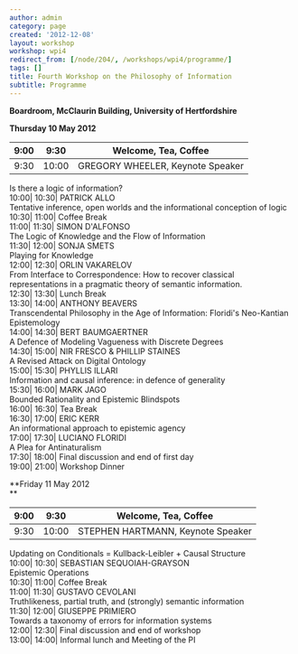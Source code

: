 ```yaml
---
author: admin
category: page
created: '2012-12-08'
layout: workshop
workshop: wpi4
redirect_from: [/node/204/, /workshops/wpi4/programme/]
tags: []
title: Fourth Workshop on the Philosophy of Information
subtitle: Programme
---
```


 **Boardroom, McClaurin Building, University of Hertfordshire**

 **Thursday 10 May 2012**

9:00| 9:30| Welcome, Tea, Coffee  
---|---|---  
9:30| 10:00| GREGORY WHEELER, Keynote Speaker  
Is there a logic of information?  
10:00| 10:30| PATRICK ALLO  
Tentative inference, open worlds and the informational conception of logic  
10:30| 11:00| Coffee Break  
11:00| 11:30| SIMON D'ALFONSO  
The Logic of Knowledge and the Flow of Information  
11:30| 12:00| SONJA SMETS  
Playing for Knowledge  
12:00| 12:30| ORLIN VAKARELOV  
From Interface to Correspondence: How to recover classical representations in
a pragmatic theory of semantic information.  
12:30| 13:30| Lunch Break  
13:30| 14:00| ANTHONY BEAVERS  
Transcendental Philosophy in the Age of Information: Floridi's Neo-Kantian
Epistemology  
14:00| 14:30| BERT BAUMGAERTNER  
A Defence of Modeling Vagueness with Discrete Degrees  
14:30| 15:00| NIR FRESCO & PHILLIP STAINES  
A Revised Attack on Digital Ontology  
15:00| 15:30| PHYLLIS ILLARI  
Information and causal inference: in defence of generality  
15:30| 16:00| MARK JAGO  
Bounded Rationality and Epistemic Blindspots  
16:00| 16:30| Tea Break  
16:30| 17:00| ERIC KERR  
An informational approach to epistemic agency  
17:00| 17:30| LUCIANO FLORIDI  
A Plea for Antinaturalism  
17:30| 18:00| Final discussion and end of first day  
19:00| 21:00| Workshop Dinner  
  
 **Friday 11 May 2012  
**

9:00| 9:30| Welcome, Tea, Coffee  
---|---|---  
9:30| 10:00| STEPHEN HARTMANN, Keynote Speaker  
Updating on Conditionals = Kullback-Leibler + Causal Structure  
10:00| 10:30| SEBASTIAN SEQUOIAH-GRAYSON  
Epistemic Operations  
10:30| 11:00| Coffee Break  
11:00| 11:30| GUSTAVO CEVOLANI  
Truthlikeness, partial truth, and (strongly) semantic information  
11:30| 12:00| GIUSEPPE PRIMIERO  
Towards a taxonomy of errors for information systems  
12:00| 12:30| Final discussion and end of workshop  
13:00| 14:00| Informal lunch and Meeting of the PI  
  






